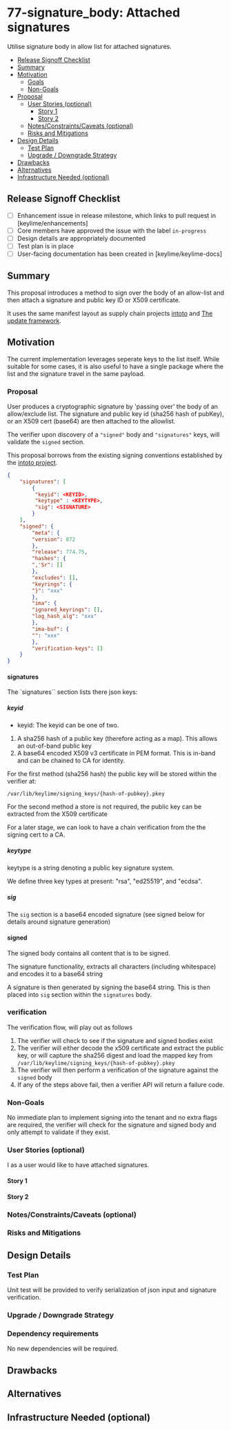<!--
**Note:** When your enhancement is complete, all of these comment blocks should be removed.

To get started with this template:

- [ ] **Create an issue in keylime/enhancements**
  When filing an enhancement tracking issue, please ensure to complete all
  fields in that template.  One of the fields asks for a link to the enhancement.  You
  can leave that blank until this enhancement is made a pull request, and then
  go back to the enhancement and add the link.
- [ ] **Make a copy of this template.**
 name it `NNNN-short-descriptive-title`, where `NNNN` is the issue number (with no
  leading-zero padding) assigned to your enhancement above.
- [ ] **Fill out this file as best you can.**
  At minimum, you should fill in the "Summary", and "Motivation" sections.
  These should be easy if you've preflighted the idea of the enhancement with the
  appropriate SIG(s).
- [ ] **Merge early and iterate.**
  Avoid getting hung up on specific details and instead aim to get the goals of
  the enhancement clarified and merged quickly.  The best way to do this is to just
  start with the high-level sections and fill out details incrementally in
  subsequent PRs.
-->
# 77-signature_body: Attached signatures

Utilise signature body in allow list for attached signatures. 

<!--
This is the title of your enhancement.  Keep it short, simple, and descriptive.  A good
title can help communicate what the enhancement is and should be considered as part of
any review.
-->

<!--
A table of contents is helpful for quickly jumping to sections of a enhancement and for
highlighting any additional information provided beyond the standard enhancement
template.
-->

<!-- toc -->
- [Release Signoff Checklist](#release-signoff-checklist)
- [Summary](#summary)
- [Motivation](#motivation)
  - [Goals](#goals)
  - [Non-Goals](#non-goals)
- [Proposal](#proposal)
  - [User Stories (optional)](#user-stories-optional)
    - [Story 1](#story-1)
    - [Story 2](#story-2)
  - [Notes/Constraints/Caveats (optional)](#notesconstraintscaveats-optional)
  - [Risks and Mitigations](#risks-and-mitigations)
- [Design Details](#design-details)
  - [Test Plan](#test-plan)
  - [Upgrade / Downgrade Strategy](#upgrade--downgrade-strategy)
- [Drawbacks](#drawbacks)
- [Alternatives](#alternatives)
- [Infrastructure Needed (optional)](#infrastructure-needed-optional)
<!-- /toc -->

## Release Signoff Checklist

<!--
**ACTION REQUIRED:** In order to merge code into a release, there must be an
issue in [keylime/enhancements] referencing this enhancement and targeting a release**.

For enhancements that make changes to code or processes/procedures in core
Keylime i.e., [keylime/keylime], we require the following Release
Signoff checklist to be completed.

Check these off as they are completed for the Release Team to track. These
checklist items _must_ be updated for the enhancement to be released.
-->

- [ ] Enhancement issue in release milestone, which links to pull request in [keylime/enhancements]
- [ ] Core members have approved the issue with the label `in-progress`
- [ ] Design details are appropriately documented
- [ ] Test plan is in place
- [ ] User-facing documentation has been created in [keylime/keylime-docs]

<!--
**Note:** This checklist is iterative and should be reviewed and updated every time this enhancement is being considered for a milestone.
-->

## Summary

This proposal introduces a method to sign over the body of an allow-list
and then attach a signature and public key ID or X509 certificate.

It uses the same manifest layout as supply chain projects [intoto](https://in-toto.io/)
and [The update framework](https://theupdateframework.io/).
<!--
This section is incredibly important for producing high quality user-focused
documentation such as release notes or a development roadmap.  It should be
possible to collect this information before implementation begins in order to
avoid requiring implementers to split their attention between writing release
notes and implementing the feature itself. Reviewers
should help to ensure that the tone and content of the `Summary` section is
useful for a wide audience.

A good summary is probably at least a paragraph in length.
-->

## Motivation

The current implementation leverages seperate keys to the list itself. While
suitable for some cases, it is also useful to have a single package where the
list and the signature travel in the same payload.

<!--
This section is for explicitly listing the motivation, goals and non-goals of
this enhancement.  Describe why the change is important and the benefits to users.
-->

### Proposal

User produces a cryptographic signature by 'passing over' the body of an allow/exclude
list. The signature and public key id (sha256 hash of pubKey), or an X509 cert (base64)
are then attached to the allowlist.

The verifier upon discovery of a `"signed"` body and `"signatures"` keys, will validate
the `signed` section.

This proposal borrows from the existing signing conventions
established by the [intoto project](https://github.com/in-toto/docs/blob/master/in-toto-spec.md#4-document-formats).

```json
{
    "signatures": [
        {
         "keyid": <KEYID>,
         "keytype" : <KEYTYPE>,
         "sig": <SIGNATURE>
        }
    ],
    "signed": {
        "meta": {
        "version": 872
        },
        "release": 774.75,
        "hashes": {
        ",'Sr": []
        },
        "excludes": [],
        "keyrings": {
        "}": "xxx"
        },
        "ima": {
        "ignored_keyrings": [],
        "log_hash_alg": "xxx"
        },
        "ima-buf": {
        "": "xxx"
        },
        "verification-keys": []
    }
}
```
#### signatures

The `signatures`` section lists there json keys:

##### keyid

* keyid: The keyid can be one of two. 
1. A sha256 hash of a public key (therefore acting as a map). This allows an out-of-band public key
2. A base64 encoded X509 v3 certificate in PEM format. This is in-band and can be chained to CA for identity.

For the first method (sha256 hash) the public key will be stored within the verifier at:

`/var/lib/keylime/signing_keys/{hash-of-pubkey}.pkey`

For the second method a store is not required, the public key can be extracted from the X509 certificate

For a later stage, we can look to have a chain verification from the the signing cert to a CA.

##### keytype

keytype is a string denoting a public key signature system.

We define three key types at present: "rsa", "ed25519", and "ecdsa".

##### sig

The `sig` section is a base64 encoded signature (see signed below for details around signature generation)

#### signed

The signed body contains all content that is to be signed.

The signature functionality, extracts all characters (including whitespace) and encodes it to a base64 string

A signature is then generated by signing the base64 string. This is then placed into `sig` section within the
`signatures` body.

### verification

The verification flow, will play out as follows

1. The verifier will check to see if the signature and signed bodies exist
2. The verifier will either decode the x509 certificate and extract the public key, or will capture
   the sha256 digest and load the mapped key from `/var/lib/keylime/signing_keys/{hash-of-pubkey}.pkey`
3. The verifier will then perform a verification of the signature against the `signed` body
4. If any of the steps above fail, then a verifier API will return a failure code.

### Non-Goals

<!--
What is out of scope for this enhancement?  Listing non-goals helps to focus discussion
and make progress.
-->
No immediate plan to implement signing into the tenant and no extra flags are required,
the verifier will check for the signature and signed body and only attempt to validate
if they exist.

### User Stories (optional)

<!--
Detail the things that people will be able to do if this enhancement is implemented.
Include as much detail as possible so that people can understand the "how" of
the system.  The goal here is to make this feel real for users without getting
bogged down.
-->

I as a user would like to have attached signatures.

#### Story 1

#### Story 2

### Notes/Constraints/Caveats (optional)

<!--
What are the caveats to the proposal?
What are some important details that didn't come across above.
Go in to as much detail as necessary here.
This might be a good place to talk about core concepts and how they relate.
-->

### Risks and Mitigations

<!--
What are the risks of this proposal and how do we mitigate.  Think broadly.
For example, consider both security and how this will impact the larger
enhancement ecosystem.

How will security be reviewed and by whom?
-->

## Design Details

<!--
This section should contain enough information that the specifics of your
change are understandable.  This may include API specs (though not always
required) or even code snippets.  If there's any ambiguity about HOW your
proposal will be implemented, this is the place to discuss them.
-->

### Test Plan

<!--
**Note:** *Not required until targeted at a release.*

Consider the following in developing a test plan for this enhancement:
- Will there be e2e and integration tests, in addition to unit tests?
- How will it be tested in isolation vs with other components?

No need to outline all of the test cases, just the general strategy.  Anything
that would count as tricky in the implementation and anything particularly
challenging to test should be called out.

All code is expected to have adequate tests (eventually with coverage
expectations).
-->

Unit test will be provided to verify serialization of json input and 
signature verification.

### Upgrade / Downgrade Strategy

<!--
If applicable, how will the component be upgraded and downgraded? Make sure
this is in the test plan.

Consider the following in developing an upgrade/downgrade strategy for this enhancement
-->

### Dependency requirements

<!--
If your new change requires new dependencies, please outline and demonstrate that your selected dependency 
is well maintained and packaged in Keylime's supported Operating Systems (currently Debian Stable
and as of time writing Fedora 32/33). 

During code implementation you will also be expected to add the package to CI , the keylime ansible role and 
keylimes main installer (`keylime/installers.sh`).

If the package is not available in the supported Operated systems, the PR will not be merged into master. 

Adding the package in `requirements.txt` is not sufficent for master which is where we tag releases from. 

You may however be able to work within an experimental branch until a package is made available. If this is
the case, please outline it in this enhancement.

-->

No new dependencies will be required. 

## Drawbacks

<!--
Why should this enhancement _not_ be implemented?
-->

## Alternatives

<!--
What other approaches did you consider and why did you rule them out?  These do
not need to be as detailed as the proposal, but should include enough
information to express the idea and why it was not acceptable.
-->

## Infrastructure Needed (optional)

<!--
Use this section if you need things infrastructure related specific to your enhancement.  Examples include a
new subproject, repos requested, github webhook, changes to CI (travis).
-->

